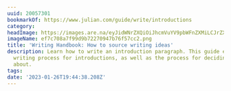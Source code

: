 ```yaml
---
uuid: 20057301
bookmarkOf: https://www.julian.com/guide/write/introductions
category: 
headImage: https://images.are.na/eyJidWNrZXQiOiJhcmVuYV9pbWFnZXMiLCJrZXkiOiIyMDA1NzMwMS9vcmlnaW5hbF9lZjdjNzA4YTdmOTlkOWI3MjI3MDk0N2I3NmY1N2NjMi5wbmciLCJlZGl0cyI6eyJyZXNpemUiOnsid2lkdGgiOjEyMDAsImhlaWdodCI6MTIwMCwiZml0IjoiaW5zaWRlIiwid2l0aG91dEVubGFyZ2VtZW50Ijp0cnVlfSwid2VicCI6eyJxdWFsaXR5Ijo5MH0sImpwZWciOnsicXVhbGl0eSI6OTB9LCJyb3RhdGUiOm51bGx9fQ==?bc=0
imageName: ef7c708a7f99d9b72270947b76f57cc2.png
title: 'Writing Handbook: How to source writing ideas'
description: Learn how to write an introduction paragraph. This guide explains the
  writing process for introductions, as well as the process for deciding what to write
  about.
tags: 
date: '2023-01-26T19:44:38.208Z'
---
```

